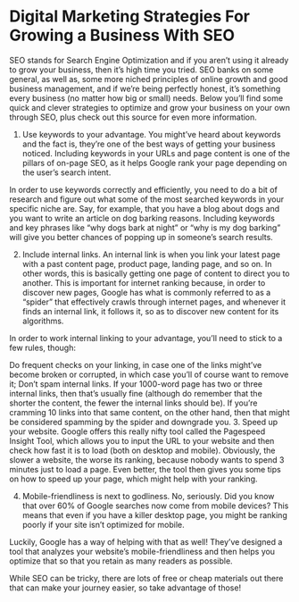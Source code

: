 # Digital Marketing Strategies For Growing a Business With SEO

SEO stands for Search Engine Optimization and if you aren’t using it already to grow your business, then it’s high time you tried. SEO banks on some general, as well as, some more niched principles of online growth and good business management, and if we’re being perfectly honest, it’s something every business (no matter how big or small) needs.
Below you’ll find some quick and clever strategies to optimize and grow your business on your own through SEO, plus check out this source for even more information.

1. Use keywords to your advantage.
You might’ve heard about keywords and the fact is, they’re one of the best ways of getting your business noticed. Including keywords in your URLs and page content is one of the pillars of on-page SEO, as it helps Google rank your page depending on the user’s search intent.

In order to use keywords correctly and efficiently, you need to do a bit of research and figure out what some of the most searched keywords in your specific niche are. Say, for example, that you have a blog about dogs and you want to write an article on dog barking reasons. Including keywords and key phrases like “why dogs bark at night” or “why is my dog barking” will give you better chances of popping up in someone’s search results.

2. Include internal links.
An internal link is when you link your latest page with a past content page, product page, landing page, and so on. In other words, this is basically getting one page of content to direct you to another. This is important for internet ranking because, in order to discover new pages, Google has what is commonly referred to as a “spider” that effectively crawls through internet pages, and whenever it finds an internal link, it follows it, so as to discover new content for its algorithms.

In order to work internal linking to your advantage, you’ll need to stick to a few rules, though:

Do frequent checks on your linking, in case one of the links might’ve become broken or corrupted, in which case you’ll of course want to remove it;
Don’t spam internal links. If your 1000-word page has two or three internal links, then that’s usually fine (although do remember that the shorter the content, the fewer the internal links should be). If you’re cramming 10 links into that same content, on the other hand, then that might be considered spamming by the spider and downgrade you.
3. Speed up your website.
Google offers this really nifty tool called the Pagespeed Insight Tool, which allows you to input the URL to your website and then check how fast it is to load (both on desktop and mobile). Obviously, the slower a website, the worse its ranking, because nobody wants to spend 3 minutes just to load a page. Even better, the tool then gives you some tips on how to speed up your page, which might help with your ranking.

4. Mobile-friendliness is next to godliness.
No, seriously. Did you know that over 60% of Google searches now come from mobile devices? This means that even if you have a killer desktop page, you might be ranking poorly if your site isn’t optimized for mobile.

Luckily, Google has a way of helping with that as well! They’ve designed a tool that analyzes your website’s mobile-friendliness and then helps you optimize that so that you retain as many readers as possible.

While SEO can be tricky, there are lots of free or cheap materials out there that can make your journey easier, so take advantage of those!

